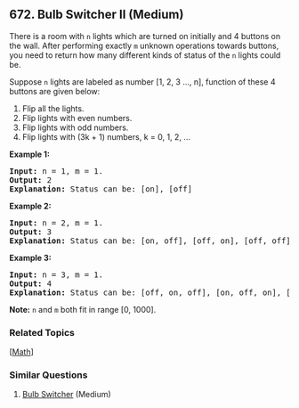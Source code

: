 <!--|This file generated by command(leetcode description); DO NOT EDIT.    |-->
<!--+----------------------------------------------------------------------+-->
<!--|@author    Openset <openset.wang@gmail.com>                           |-->
<!--|@link      https://github.com/openset                                 |-->
<!--|@home      https://github.com/openset/leetcode                        |-->
<!--+----------------------------------------------------------------------+-->

## 672. Bulb Switcher II (Medium)

<p>
There is a room with <code>n</code> lights which are turned on initially and 4 buttons on the wall. After performing exactly <code>m</code> unknown operations towards buttons, you need to return how many different kinds of status of the <code>n</code> lights could be.
</p>

<p>
Suppose <code>n</code> lights are labeled as number [1, 2, 3 ..., n], function of these 4 buttons are given below:

<ol>
<li>Flip all the lights.</li>
<li>Flip lights with even numbers.</li>
<li>Flip lights with odd numbers.</li>
<li>Flip lights with (3k + 1) numbers, k = 0, 1, 2, ...</li>
</ol>
</p>


<p><b>Example 1:</b><br />
<pre>
<b>Input:</b> n = 1, m = 1.
<b>Output:</b> 2
<b>Explanation:</b> Status can be: [on], [off]
</pre>
</p>


<p><b>Example 2:</b><br />
<pre>
<b>Input:</b> n = 2, m = 1.
<b>Output:</b> 3
<b>Explanation:</b> Status can be: [on, off], [off, on], [off, off]
</pre>
</p>


<p><b>Example 3:</b><br />
<pre>
<b>Input:</b> n = 3, m = 1.
<b>Output:</b> 4
<b>Explanation:</b> Status can be: [off, on, off], [on, off, on], [off, off, off], [off, on, on].
</pre>
</p>

<p><b>Note:</b>
<code>n</code> and <code>m</code> both fit in range [0, 1000].
</p>


### Related Topics
[[Math](https://github.com/openset/leetcode/tree/master/tag/math/README.md)] 

### Similar Questions
  1. [Bulb Switcher](https://github.com/openset/leetcode/tree/master/problems/bulb-switcher) (Medium)

